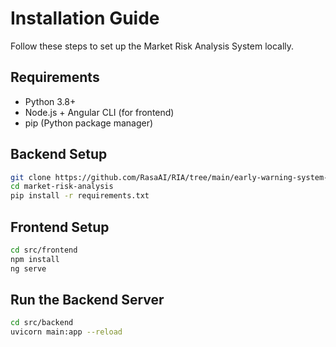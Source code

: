 # Installation Guide

Follow these steps to set up the Market Risk Analysis System locally.

## Requirements

- Python 3.8+
- Node.js + Angular CLI (for frontend)
- pip (Python package manager)

## Backend Setup

```bash
git clone https://github.com/RasaAI/RIA/tree/main/early-warning-system-banking-ml-vs-stat/market_risk_model
cd market-risk-analysis
pip install -r requirements.txt
```

## Frontend Setup

```bash
cd src/frontend
npm install
ng serve
```

## Run the Backend Server

```bash
cd src/backend
uvicorn main:app --reload
```